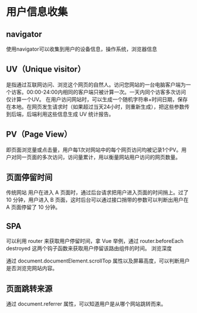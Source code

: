 # 用户信息收集

## navigator

使用navigator可以收集到用户的设备信息，操作系统，浏览器信息

## UV（Unique visitor）

是指通过互联网访问、浏览这个网页的自然人。访问您网站的一台电脑客户端为一个访客。00:00-24:00内相同的客户端只被计算一次。一天内同个访客多次访问仅计算一个UV。
在用户访问网站时，可以生成一个随机字符串+时间日期，保存在本地。在网页发生请求时（如果超过当天24小时，则重新生成），把这些参数传到后端，后端利用这些信息生成 UV 统计报告。

## PV（Page View）

即页面浏览量或点击量，用户每1次对网站中的每个网页访问均被记录1个PV。用户对同一页面的多次访问，访问量累计，用以衡量网站用户访问的网页数量。

## 页面停留时间

传统网站
用户在进入 A 页面时，通过后台请求把用户进入页面的时间捎上。过了 10 分钟，用户进入 B 页面，这时后台可以通过接口捎带的参数可以判断出用户在 A 页面停留了 10 分钟。

## SPA

可以利用 router 来获取用户停留时间，拿 Vue 举例，通过 router.beforeEach destroyed 这两个钩子函数来获取用户停留该路由组件的时间。
浏览深度

通过 document.documentElement.scrollTop 属性以及屏幕高度，可以判断用户是否浏览完网站内容。

## 页面跳转来源

通过 document.referrer 属性，可以知道用户是从哪个网站跳转而来。

